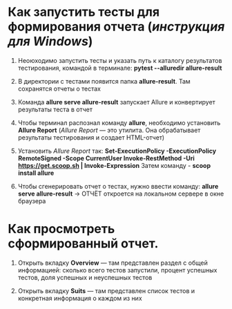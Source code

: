# Как запустить тесты для формирования отчета (*инструкция для Windows*)

1. Неоюходимо запустить тесты и указать путь к каталогу результатов тестирования, командой в терминале:
**pytest --alluredir allure-result**

2. В директории с тестами появится папка **allure-result**. Там сохранятся отчеты о тестах

3. Команда **allure serve allure-result** запускает Allure и конвертирует результаты теста в отчет

4. Чтобы терминал распознал команду **allure**, необходимо установить **Allure Report** (*Allure Report* — это утилита. Она обрабатывает результаты тестирования и создает HTML-отчет)

5. Установить *Allure Report* так: **Set-ExecutionPolicy -ExecutionPolicy RemoteSigned -Scope CurrentUser
Invoke-RestMethod -Uri https://get.scoop.sh | Invoke-Expression**
Затем команду - **scoop install allure**

6. Чтобы сгенерировать отчет о тестах, нужно ввести команду: **allure serve allure-result** -> ОТЧЁТ откроется на локальном сервере в окне браузера

# Как просмотреть сформированный отчет.

1. Открыть вкладку **Overview** — там представлен раздел с общей информацией: сколько всего тестов запустили, процент успешных тестов, доля успешных и неуспешных тестов

2. Открыть вкладку **Suits** — там представлен список тестов и конкретная информация о каждом из них